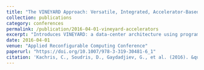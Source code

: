 ```yaml
---
title: "The VINEYARD Approach: Versatile, Integrated, Accelerator-Based, Heterogeneous Data Centres"
collection: publications
category: conferences
permalink: /publication/2016-04-01-vineyard-accelerators
excerpt: "Introduces VINEYARD: a data-center architecture using programmable accelerators and a high-level programming model for big data and cloud applications."
date: 2016-04-01
venue: "Applied Reconfigurable Computing Conference"
paperurl: "https://doi.org/10.1007/978-3-319-30481-6_1"
citation: 'Kachris, C., Soudris, D., Gaydadjiev, G., et al. (2016). &quot;The VINEYARD Approach.&quot; In <i>Applied Reconfigurable Computing</i>, 3–13. https://doi.org/10.1007/978-3-319-30481-6_1'
---
```


